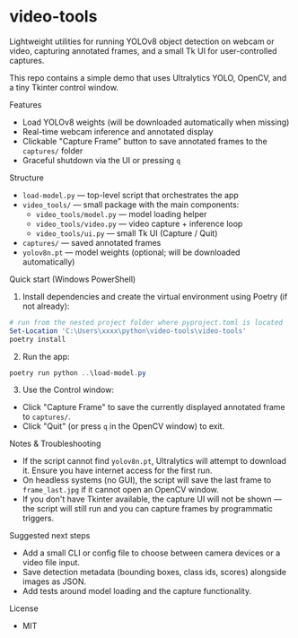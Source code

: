 # video-tools

Lightweight utilities for running YOLOv8 object detection on webcam or video, capturing annotated frames, and a small Tk UI for user-controlled captures.

This repo contains a simple demo that uses Ultralytics YOLO, OpenCV, and a tiny Tkinter control window.

Features
- Load YOLOv8 weights (will be downloaded automatically when missing)
- Real-time webcam inference and annotated display
- Clickable "Capture Frame" button to save annotated frames to the `captures/` folder
- Graceful shutdown via the UI or pressing `q`

Structure
- `load-model.py` — top-level script that orchestrates the app
- `video_tools/` — small package with the main components:
	- `video_tools/model.py` — model loading helper
	- `video_tools/video.py` — video capture + inference loop
	- `video_tools/ui.py` — small Tk UI (Capture / Quit)
- `captures/` — saved annotated frames
- `yolov8n.pt` — model weights (optional; will be downloaded automatically)

Quick start (Windows PowerShell)

1. Install dependencies and create the virtual environment using Poetry (if not already):

```powershell
# run from the nested project folder where pyproject.toml is located
Set-Location 'C:\Users\xxxx\python\video-tools\video-tools'
poetry install
```

2. Run the app:

```powershell
poetry run python ..\load-model.py
```

3. Use the Control window:
- Click "Capture Frame" to save the currently displayed annotated frame to `captures/`.
- Click "Quit" (or press `q` in the OpenCV window) to exit.

Notes & Troubleshooting
- If the script cannot find `yolov8n.pt`, Ultralytics will attempt to download it. Ensure you have internet access for the first run.
- On headless systems (no GUI), the script will save the last frame to `frame_last.jpg` if it cannot open an OpenCV window.
- If you don't have Tkinter available, the capture UI will not be shown — the script will still run and you can capture frames by programmatic triggers.

Suggested next steps
- Add a small CLI or config file to choose between camera devices or a video file input.
- Save detection metadata (bounding boxes, class ids, scores) alongside images as JSON.
- Add tests around model loading and the capture functionality.

License
- MIT

